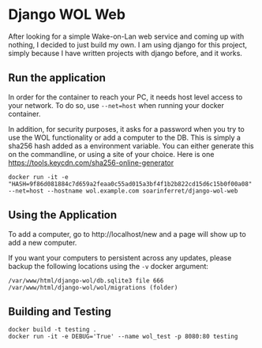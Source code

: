 # Django WOL Web

After looking for a simple Wake-on-Lan web service and coming up with nothing, I decided to just build my own. I am using django for this project, simply because I have written projects with django before, and it works.

## Run the application

In order for the container to reach your PC, it needs host level access to your network. To do so, use ```--net=host``` when running your docker container.

In addition, for security purposes, it asks for a password when you try to use the WOL functionality or add a computer to the DB. This is simply a sha256 hash added as a environment variable. You can either generate this on the commandline, or using a site of your choice. Here is one https://tools.keycdn.com/sha256-online-generator

```
docker run -it -e "HASH=9f86d081884c7d659a2feaa0c55ad015a3bf4f1b2b822cd15d6c15b0f00a08" --net=host --hostname wol.example.com soarinferret/django-wol-web
```

## Using the Application

To add a computer, go to http://localhost/new and a page will show up to add a new computer.

If you want your computers to persistent across any updates, please backup the following locations using the ```-v``` docker argument:
```
/var/www/html/django-wol/db.sqlite3 file 666
/var/www/html/django-wol/wol/migrations (folder)
```

## Building and Testing
```
docker build -t testing .
docker run -it -e DEBUG='True' --name wol_test -p 8080:80 testing
```
